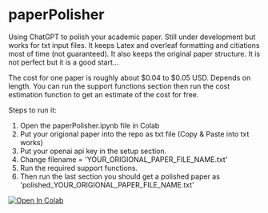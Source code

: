 # paperPolisher
Using ChatGPT to polish your academic paper. Still under development but works for txt input files. It keeps Latex and overleaf formatting and citiations most of time (not guaranteed). It also keeps the original paper structure. It is not perfect but it is a good start...

The cost for one paper is roughly about $0.04 to $0.05 USD. Depends on length. You can run the support functions section then run the cost estimation function to get an estimate of the cost for free.


Steps to run it:
1. Open the paperPolisher.ipynb file in Colab
2. Put your origional paper into the repo as txt file (Copy & Paste into txt works)
3. Put your openai api key in the setup section.
4. Change filename = 'YOUR_ORIGIONAL_PAPER_FILE_NAME.txt'
5. Run the required support functions.
6. Then run the last section you should get a polished paper as 'polished_YOUR_ORIGIONAL_PAPER_FILE_NAME.txt'

<a href="https://colab.research.google.com/github/user074/paperPolisher/blob/main/paperPolisher.ipynb">
  <img src="https://colab.research.google.com/assets/colab-badge.svg" alt="Open In Colab"/>
</a>
